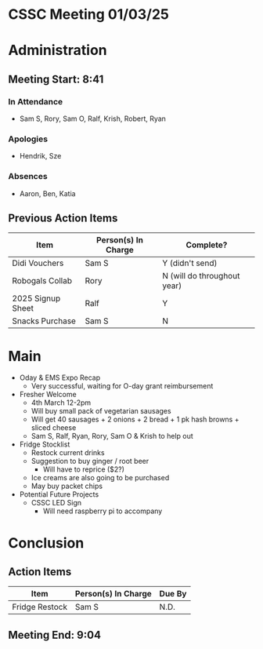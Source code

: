 # CSSC Meeting 01/03/25

# Administration
## Meeting Start: 8:41
### In Attendance
- Sam S, Rory, Sam O, Ralf, Krish, Robert, Ryan

### Apologies
- Hendrik, Sze
  
### Absences
- Aaron, Ben, Katia

## Previous Action Items
| Item    | Person(s) In Charge | Complete?  |
| -------- | ------- | ------- |
|Didi Vouchers|Sam S|Y (didn't send)
|Robogals Collab|Rory|N (will do throughout year)
|2025 Signup Sheet|Ralf|Y
|Snacks Purchase|Sam S|N

# Main
- Oday & EMS Expo Recap
  - Very successful, waiting for O-day grant reimbursement
- Fresher Welcome
  - 4th March 12-2pm
  - Will buy small pack of vegetarian sausages
  - Will get 40 sausages + 2 onions + 2 bread + 1 pk hash browns + sliced cheese
  - Sam S, Ralf, Ryan, Rory, Sam O & Krish to help out
- Fridge Stocklist
  - Restock current drinks
  - Suggestion to buy ginger / root beer
    - Will have to reprice ($2?)
  - Ice creams are also going to be purchased
  - May buy packet chips
- Potential Future Projects
  - CSSC LED Sign
    - Will need raspberry pi to accompany

# Conclusion
## Action Items
| Item    | Person(s) In Charge | Due By  |
| -------- | ------- | ------- |
|Fridge Restock|Sam S|N.D.

## Meeting End: 9:04
